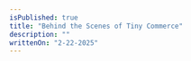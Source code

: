 ```yaml
---
isPublished: true
title: "Behind the Scenes of Tiny Commerce"
description: ""
writtenOn: "2-22-2025"
---
```

